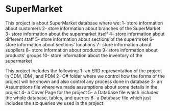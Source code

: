 # SuperMarket
This project is about SuperMarket database where we:
    1- store information about customers
    2- store information about branches of the SuperMarket
    3- store information about the supermarket itself
    4- store information about different staff
    5- store information about sections of the supermrket
    6- store information about sections' locations
    7- store information about suppliers
    8- store information about products
    9- store information about products' groups
    10- store information about the inventory of the supermarket

This project includes the following:
    1- an ERD representation of the project in CDM, IDM , and PDM
    2- C# folder where we control how the forms of the project will be shown and also control any process done in database
    3- an Assumptions file where we made assumptions about some details in the project
    4- a Cover Page for the project
    5- a Database file which includes the whole database, tables, and queries 
    6- a Database file which just includes the six queries we used in the project

